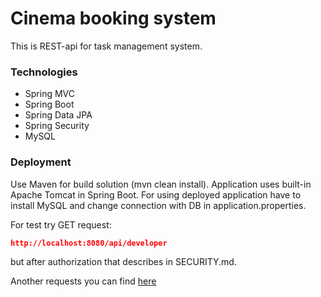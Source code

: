 # Cinema booking system
This is REST-api for task management system.
### Technologies 
* Spring MVC 
* Spring Boot
* Spring Data JPA
* Spring Security
* MySQL

### Deployment 
Use Maven for build solution (mvn clean install). Application uses built-in Apache Tomcat in Spring Boot. For using deployed application have to install MySQL and change connection with DB in application.properties.
 
For test try GET request:
```json
http://localhost:8080/api/developer
```
but after authorization that describes in SECURITY.md.

Another requests you can find [here](https://github.com/AlexKazanovskiy/task-management-system/tree/master/atms/src/main/java/com/atms/controller) 
